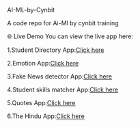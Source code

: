 AI-ML-by-Cynbit

A code repo for Ai-Ml by cynbit training

🌐 Live Demo
You can view the live app here:

1.Student Directory App:[Click here](https://cynbit-ai-ml-training-fruwfrmcitk3atwmjynfhf.streamlit.app)

2.Emotion App:[Click here](https://cynbit-ai-ml-training-flpmmnzujvjgvp6nzihdkb.streamlit.app/)

3.Fake News detector App:[Click here](https://cynbit-ai-ml-training-tkit65jhnggfm6srbhckon.streamlit.app)

4.Student skills matcher App:[Click here](https://cynbit-ai-ml-training-s7kvtrtyeduzk34dpbsrua.streamlit.app/)

5.Quotes App:[Click here](https://cynbit-ai-ml-training-4rpquv2o2zbwdsnzxmtl3j.streamlit.app/)

6.The Hindu App:[Click here](https://cynbit-ai-ml-training-d3dnx32vmdv43vq3czrlhq.streamlit.app/)
